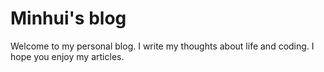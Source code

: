 # Minhui's blog

Welcome to my personal blog. I write my thoughts about life and coding. I hope you enjoy my articles.
